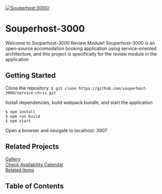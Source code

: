 [![Souperhost:3000/](https://circleci.com/gh/souperhost-3000/service-chris.svg?style=svg)](https://github.com/souperhost-3000/service-chris)
# Souperhost-3000
Welcome to Souperhost-3000 Review Module! Souperhost-3000 is an open-source accomodation booking application using service-oriented architecture, and this project is specifically for the review module in the application

## Getting Started
Clone the repository. 
`$ git clone https://github.com/souperhost-3000/service-chris.git`

Install dependencies, build webpack bundle, and start the application

`$ npm install`\
`$ npm run build`\
`$ npm start`

Open a browser and navigate to localhost: 3007

## Related Projects
[Gallery](https://github.com/souperhost-3000/service-eric)\
[Check Availability Calendar](https://github.com/souperhost-3000/service-day-glow)\
[Related Items](https://github.com/souperhost-3000/service-dannyhannyford)

## Table of Contents
